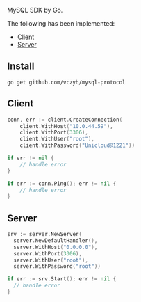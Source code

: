 MySQL SDK by Go.

The following has been implemented:

- [Client](#Client)
- [Server](#Server)

## Install

```shell
go get github.com/vczyh/mysql-protocol
```

## Client

```go
conn, err := client.CreateConnection(
    client.WithHost("10.0.44.59"),
    client.WithPort(3306),
    client.WithUser("root"),
    client.WithPassword("Unicloud@1221"))

if err != nil {
	// handle error
}

if err := conn.Ping(); err != nil {
	// handle error
}
```

## Server

```go
srv := server.NewServer(
  server.NewDefaultHandler(),
  server.WithHost("0.0.0.0"),
  server.WithPort(3306),
  server.WithUser("root"),
  server.WithPassword("root"))

if err := srv.Start(); err != nil {
  // handle error
}
```







